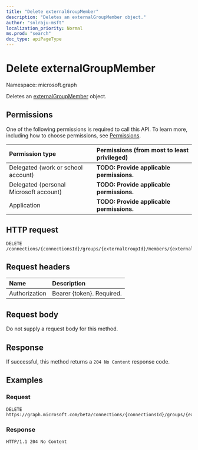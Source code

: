 ```yaml
---
title: "Delete externalGroupMember"
description: "Deletes an externalGroupMember object."
author: "snlraju-msft"
localization_priority: Normal
ms.prod: "search"
doc_type: apiPageType
---
```


# Delete externalGroupMember

Namespace: microsoft.graph

Deletes an [externalGroupMember](../resources/externalgroupmember.md) object.

## Permissions

One of the following permissions is required to call this API. To learn more, including how to choose permissions, see [Permissions](/graph/permissions-reference).

|Permission type|Permissions (from most to least privileged)|
|:---|:---|
|Delegated (work or school account)|**TODO: Provide applicable permissions.**|
|Delegated (personal Microsoft account)|**TODO: Provide applicable permissions.**|
|Application|**TODO: Provide applicable permissions.**|

## HTTP request

<!-- {
  "blockType": "ignored"
}
-->

``` http
DELETE /connections/{connectionsId}/groups/{externalGroupId}/members/{externalGroupMemberId}
```

## Request headers

|Name|Description|
|:---|:---|
|Authorization|Bearer {token}. Required.|

## Request body

Do not supply a request body for this method.

## Response

If successful, this method returns a `204 No Content` response code.

## Examples

### Request

<!-- {
  "blockType": "request",
  "name": "delete_externalgroupmember"
}
-->

``` http
DELETE https://graph.microsoft.com/beta/connections/{connectionsId}/groups/{externalGroupId}/members/{externalGroupMemberId}
```

### Response

<!-- {
  "blockType": "response",
  "truncated": true
}
-->

``` http
HTTP/1.1 204 No Content
```
